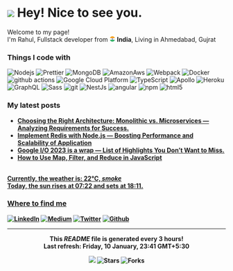 <h1><img src="https://emojis.slackmojis.com/emojis/images/1531849430/4246/blob-sunglasses.gif?1531849430" width="30"/> Hey! Nice to see you.</h1>


<p>Welcome to my page! </br> I'm Rahul, Fullstack developer from <img src="https://github.com/barotrahulh123/barotrahulh123/blob/master/assets/flag.png" width="13"/> <b>India</b>, Living in Ahmedabad, Gujrat </p>
<h3>Things I code with</h3>
<p>
  <img alt="Nodejs" src="https://img.shields.io/badge/-Nodejs-43853d?style=flat-square&logo=Node.js&logoColor=white" />
  <img alt="Prettier" src="https://img.shields.io/badge/-Prettier-F7B93E?style=flat-square&logo=prettier&logoColor=white" />
  <img alt="MongoDB" src="https://img.shields.io/badge/-MongoDB-13aa52?style=flat-square&logo=mongodb&logoColor=white" />
   <img alt="AmazonAws" src="https://img.shields.io/badge/Amazon_AWS-FF9900?style=for-the-badge&logo=amazonaws&logoColor=white"  width="11%"/>
  <img alt="Webpack" src="https://img.shields.io/badge/-Webpack-8DD6F9?style=flat-square&logo=webpack&logoColor=white" /> 
  <img alt="Docker" src="https://img.shields.io/badge/-Docker-46a2f1?style=flat-square&logo=docker&logoColor=white" />
  <img alt="github actions" src="https://img.shields.io/badge/-Github_Actions-2088FF?style=flat-square&logo=github-actions&logoColor=white" />
  <img alt="Google Cloud Platform" src="https://img.shields.io/badge/-Google_Cloud_Platform-1a73e8?style=flat-square&logo=google-cloud&logoColor=white" />
  <img alt="TypeScript" src="https://img.shields.io/badge/-TypeScript-007ACC?style=flat-square&logo=typescript&logoColor=white" />
  <img alt="Apollo" src="https://img.shields.io/badge/-Apollo%20GraphQL-311C87?style=flat-square&logo=apollo-graphql&logoColor=white" />
  <img alt="Heroku" src="https://img.shields.io/badge/-Heroku-430098?style=flat-square&logo=heroku&logoColor=white" />
  <img alt="GraphQL" src="https://img.shields.io/badge/-GraphQL-E10098?style=flat-square&logo=graphql&logoColor=white" />
  <img alt="Sass" src="https://img.shields.io/badge/-Sass-CC6699?style=flat-square&logo=sass&logoColor=white" />
  <img alt="git" src="https://img.shields.io/badge/-Git-F05032?style=flat-square&logo=git&logoColor=white" />
  <img alt="NestJs" src="https://img.shields.io/badge/-NestJs-ea2845?style=flat-square&logo=nestjs&logoColor=white" />
  <img alt="angular" src="https://img.shields.io/badge/-Angular-DD0031?style=flat-square&logo=angular&logoColor=white" />
  <img alt="npm" src="https://img.shields.io/badge/-NPM-CB3837?style=flat-square&logo=npm&logoColor=white" />
  <img alt="html5" src="https://img.shields.io/badge/-HTML5-E34F26?style=flat-square&logo=html5&logoColor=white" />
</p>
<!-- <h3>Open source projects</h3>
<table>
  <thead align="center">
    <tr border: none;>
      <td><b>🎁 Projects</b></td>
      <td><b>⭐ Stars</b></td>
      <td><b>📚 Forks</b></td>
      <td><b>🛎 Issues</b></td>
      <td><b>📬 Pull requests</b></td>
    </tr>
  </thead>
  <tbody>
    <tr>
      <td><a href="https://github.com/thmsgbrt/react-simple-pull-to-refresh"><b>React PullToRefresh component</b></a></td>
    </tr>
  </tbody>
</table> -->
<h3>My latest posts</h3>
<ul>
  <li><a href="https://medium.com/@rahulh123/choosing-the-right-architecture-monolithic-vs-microservices-analyzing-requirements-for-success-70d681f6a1d0" target="_blank"><b> Choosing the Right Architecture: Monolithic vs. Microservices — Analyzing Requirements for Success.</i></li>
  <li><a href="https://rahulh123.medium.com/implement-redis-with-node-js-boosting-performance-and-scalability-of-application-8b0206579727" target="_blank"> Implement Redis with Node.js — Boosting Performance and Scalability of Application</i></li>
    <li><a href="https://rahulh123.medium.com/google-i-o-2023-is-a-wrap-heres-a-list-you-would-like-to-know-9cf5bb2943e8" target="_blank"> Google I/O 2023 is a wrap — List of Highlights You Don’t Want to Miss.</i></li>
  <li><a href="https://medium.com/@rahulh123/how-to-use-map-filter-and-reduce-in-javascript-7cae3117c1f0" target="_blank"><b>How to Use Map, Filter, and Reduce in JavaScript</b></li>
</ul>

<br/>Currently, the weather is: <b> 22°C, <i>smoke</i></b></br>Today, the sun rises at <b>07:22</b> and sets at <b>18:11</b>.</p>

<h3>Where to find me</h3>
<p><a href="https://www.linkedin.com/in/rb786" target="_blank"><img alt="LinkedIn" src="https://img.shields.io/badge/linkedin-%230077B5.svg?&style=for-the-badge&logo=linkedin&logoColor=white" /></a> <a href="https://medium.com/@rahulh123" target="_blank"><img alt="Medium" src="https://img.shields.io/badge/medium-%2312100E.svg?&style=for-the-badge&logo=medium&logoColor=white" /></a> <a href="https://twitter.com/rahulatindia" target="_blank"><img alt="Twitter" src="https://img.shields.io/badge/twitter-%231DA1F2.svg?&style=for-the-badge&logo=twitter&logoColor=white" /></a> <a href="https://github.com/barotrahulh123" target="_blank"><img alt="Github" src="https://img.shields.io/badge/GitHub-%2312100E.svg?&style=for-the-badge&logo=Github&logoColor=white" /></a> 
</p>

------------
<p align="center">This <i>README</i> file is generated <b>every 3 hours</b>!</br>Last refresh: Friday, 10 January, 23:41 GMT+5:30<br />

<p align="center"><img src="https://github.com/barotrahulh123/barotrahulh123/workflows/README%20build/badge.svg" /> 
<img alt="Stars" src="https://img.shields.io/github/stars/barotrahulh123/barotrahulh123?style=flat-square&labelColor=343b41"/> <img alt="Forks" src="https://img.shields.io/github/forks/barotrahulh123/barotrahulh123?style=flat-square&labelColor=343b41"/></p>
